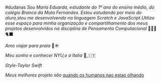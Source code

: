 #dudanas
_Sou Maria Eduarda, estudante do 1º ano do ensino médio, do colégio Branca da Mota Fernandes. Estou estudando por meio do alura,stou me desenvolvendo na linguagem Scratch e JavaScript.Utilizo esse espaço para minha organização e compartilhamento dos meus projetos desenvolvidos na disciplina de Pensamento Computacional_ 💐💗💋🐈‍⬛ 

_Amo viajar para praia_ 🌊☀️

_Meu sonho e conhecer NYU,e a Italia_ 🗽,🇮🇹

_Style-Taylor Swift_

_Meus melhores projeto são_
[quando os humanos nao estao olhando](https://scratch.mit.edu/projects/823659673)
[](https://scratch.mit.edu/projects/842188392)
[](https://scratch.mit.edu/projects/848457202)


